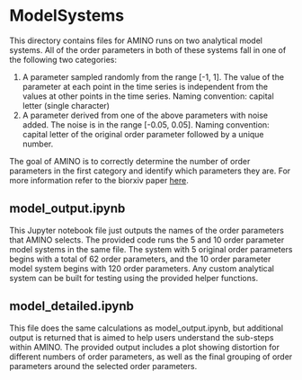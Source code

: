 # ModelSystems

This directory contains files for AMINO runs on two analytical model systems. All of the order parameters in both of these systems fall in one of the following two categories:

1. A parameter sampled randomly from the range [-1, 1]. The value of the parameter at each point in the time series is independent from the values at other points in the time series. Naming convention: capital letter (single character)
2. A parameter derived from one of the above parameters with noise added. The noise is in the range [-0.05, 0.05]. Naming convention: capital letter of the original order parameter followed by a unique number.

The goal of AMINO is to correctly determine the number of order parameters in the first category and identify which parameters they are. For more information refer to the biorxiv paper [here](https://www.biorxiv.org/content/biorxiv/early/2019/08/24/745968.full.pdf).

## model_output.ipynb

This Jupyter notebook file just outputs the names of the order parameters that AMINO selects. The provided code runs the 5 and 10 order parameter model systems in the same file. The system with 5 original order parameters begins with a total of 62 order parameters, and the 10 order parameter model system begins with 120 order parameters. Any custom analytical system can be built for testing using the provided helper functions.

## model_detailed.ipynb

This file does the same calculations as model_output.ipynb, but additional output is returned that is aimed to help users understand the sub-steps within AMINO. The provided output includes a plot showing distortion for different numbers of order parameters, as well as the final grouping of order parameters around the selected order parameters.
